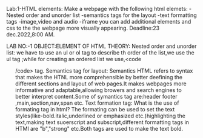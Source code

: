  Lab:1-HTML elements:
Make a webpage with the following html elemets:
  -Nested order and unorder list
  -semantics tags for the layout
  -text formatting tags
  -image,video and audio
  -iframe
  you can add additional elements and css to the the webpage more visually appearing.
  Deadline:23 dec.2022,8:00 AM.


LAB NO:-1
OBJECT:ELEMENT OF HTML
THEORY:                                                                                                                                                                Nested order and unorder list: we have to use an ul or ol tag to describe th order of the list,we use the ul tag ;while for creating an ordered list we use,<code         <ol>/code> tag.
Semantics tag for layout:                                                                                                                                         Semantics HTML refers to syntax that makes the HTNL more comprehensible by better deefining the different sections and layout of web pages.It makes webpages more         informative and adaptable,allowing browers and search engines to better interpret content.Some of symantics tag are:header footer ,main,section,nav,span etc.
Text formation tag:                                                                                                                                                    What is the use of formating tag in html? The formating can be used to set the text styles(like-bold.italic,underlined or emphasized etc.)highlighting the               text,making text suoerscript and subscript,different formatting tags in HTMl are "b","strong" etc.Both tags are used to make the text bold.
